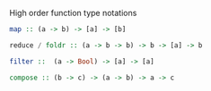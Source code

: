High order function type notations
```haskell
map :: (a -> b) -> [a] -> [b]

reduce / foldr :: (a -> b -> b) -> b -> [a] -> b

filter ::  (a -> Bool) -> [a] -> [a]

compose :: (b -> c) -> (a -> b) -> a -> c
```